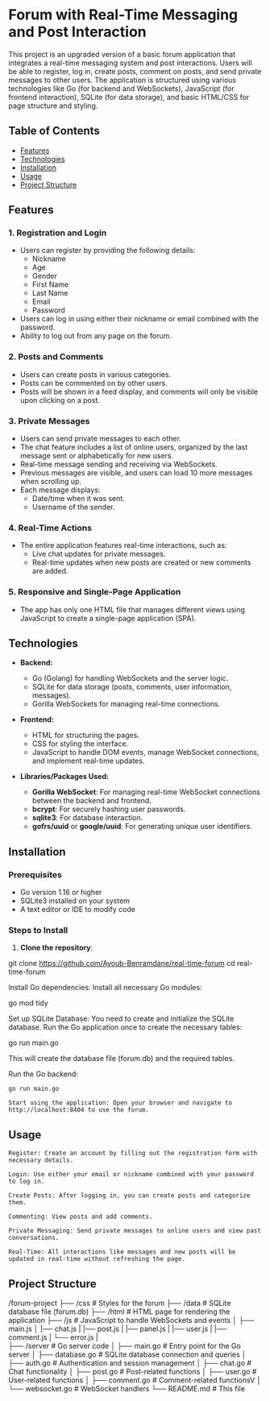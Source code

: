 # Forum with Real-Time Messaging and Post Interaction

This project is an upgraded version of a basic forum application that integrates a real-time messaging system and post interactions. Users will be able to register, log in, create posts, comment on posts, and send private messages to other users. The application is structured using various technologies like Go (for backend and WebSockets), JavaScript (for frontend interaction), SQLite (for data storage), and basic HTML/CSS for page structure and styling.

## Table of Contents

- [Features](#features)
- [Technologies](#technologies)
- [Installation](#installation)
- [Usage](#usage)
- [Project Structure](#project-structure)

## Features

### 1. **Registration and Login**
- Users can register by providing the following details:
  - Nickname
  - Age
  - Gender
  - First Name
  - Last Name
  - Email
  - Password
- Users can log in using either their nickname or email combined with the password.
- Ability to log out from any page on the forum.

### 2. **Posts and Comments**
- Users can create posts in various categories.
- Posts can be commented on by other users.
- Posts will be shown in a feed display, and comments will only be visible upon clicking on a post.

### 3. **Private Messages**
- Users can send private messages to each other.
- The chat feature includes a list of online users, organized by the last message sent or alphabetically for new users.
- Real-time message sending and receiving via WebSockets.
- Previous messages are visible, and users can load 10 more messages when scrolling up.
- Each message displays:
  - Date/time when it was sent.
  - Username of the sender.

### 4. **Real-Time Actions**
- The entire application features real-time interactions, such as:
  - Live chat updates for private messages.
  - Real-time updates when new posts are created or new comments are added.
  
### 5. **Responsive and Single-Page Application**
- The app has only one HTML file that manages different views using JavaScript to create a single-page application (SPA).
  
## Technologies

- **Backend:**
  - Go (Golang) for handling WebSockets and the server logic.
  - SQLite for data storage (posts, comments, user information, messages).
  - Gorilla WebSockets for managing real-time connections.

- **Frontend:**
  - HTML for structuring the pages.
  - CSS for styling the interface.
  - JavaScript to handle DOM events, manage WebSocket connections, and implement real-time updates.

- **Libraries/Packages Used:**
  - **Gorilla WebSocket**: For managing real-time WebSocket connections between the backend and frontend.
  - **bcrypt**: For securely hashing user passwords.
  - **sqlite3**: For database interaction.
  - **gofrs/uuid** or **google/uuid**: For generating unique user identifiers.

## Installation

### Prerequisites
- Go version 1.16 or higher
- SQLite3 installed on your system
- A text editor or IDE to modify code

### Steps to Install

1. **Clone the repository**:

git clone https://github.com/Ayoub-Benramdane/real-time-forum
cd real-time-forum

Install Go dependencies: Install all necessary Go modules:

go mod tidy

Set up SQLite Database: You need to create and initialize the SQLite database. Run the Go application once to create the necessary tables:

go run main.go

This will create the database file (forum.db) and the required tables.

Run the Go backend:

    go run main.go

    Start using the application: Open your browser and navigate to http://localhost:8404 to use the forum.

## Usage

    Register: Create an account by filling out the registration form with necessary details.

    Login: Use either your email or nickname combined with your password to log in.

    Create Posts: After logging in, you can create posts and categorize them.

    Commenting: View posts and add comments.

    Private Messaging: Send private messages to online users and view past conversations.

    Real-Time: All interactions like messages and new posts will be updated in real-time without refreshing the page.

## Project Structure

/forum-project
├── /css                    # Styles for the forum
├── /data                   # SQLite database file (forum.db)
├── /html                   # HTML page for rendering the application
├── /js                     # JavaScript to handle WebSockets and events
│   ├── main.js
│   |── chat.js
|   |── post.js
|   |── panel.js
|   |── user.js
|   |── comment.js
|   └── error.js
|   
├── /server                 # Go server code
│   ├── main.go             # Entry point for the Go server
│   ├── database.go         # SQLite database connection and queries
│   ├── auth.go             # Authentication and session management
│   ├── chat.go             # Chat functionality
│   ├── post.go             # Post-related functions
│   ├── user.go             # User-related functions
│   ├── comment.go          # Comment-related functionsV
│   └── websocket.go        # WebSocket handlers
└── README.md               # This file
